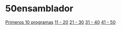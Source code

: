 # 50ensamblador

[Primeros 10 programas](https://asciinema.org/a/jOYgKUkB7AkNtZo4m9qhDN1Hl)
[11 - 20]()
[21 - 30]()
[31 - 40]()
[41 - 50]()
